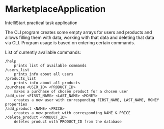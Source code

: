 # MarketplaceApplication
IntelliStart practical task application

The CLI program creates some empty arrays for users and products
and allows filling them with data, working with that data and deleting that data via CLI.
Program usage is based on entering certain commands.

List of currently available commands:

    /help
    	prints list of available commands 
    /users_list
    	prints info about all users 
    /products_list
    	prints info about all products
    /purchase <USER_ID> <PRODUCT_ID>
    	makes a purchase of chosen product for a chosen user  
    /add_user <FIRST_NAME> <LAST_NAME> <MONEY>
    	creates a new user with corresponding FIRST_NAME, LAST_NAME, MONEY properties
    /add_product <NAME> <PRICE>
    	creates a new product with corresponding NAME & PRICE
    /delete_product <PRODUCT_ID>
    	deletes product with PRODUCT_ID from the database
        
